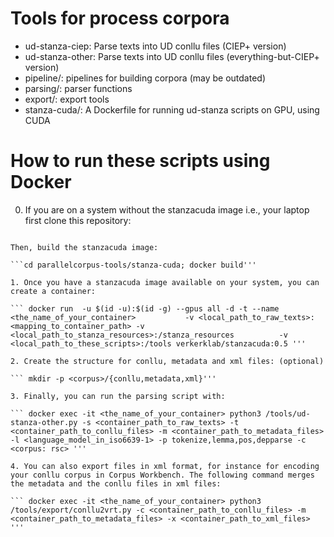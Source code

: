 # Tools for process corpora
* ud-stanza-ciep: Parse texts into UD conllu files (CIEP+ version)
* ud-stanza-other: Parse texts into UD conllu files (everything-but-CIEP+ version)
* pipeline/: pipelines for building corpora (may be outdated)
* parsing/: parser functions
* export/: export tools
* stanza-cuda/: A Dockerfile for running ud-stanza scripts on GPU, using CUDA

# How to run these scripts using Docker

0. If you are on a system without the stanzacuda image i.e., your laptop first clone this repository:

```git clone https://github.com/rahonalab/parallelcorpus-tools.git'''

Then, build the stanzacuda image:

```cd parallelcorpus-tools/stanza-cuda; docker build'''

1. Once you have a stanzacuda image available on your system, you can create a container:

``` docker run  -u $(id -u):$(id -g) --gpus all -d -t --name <the_name_of_your_container>           -v <local_path_to_raw_texts>:<mapping_to_container_path> -v <local_path_to_stanza_resources>:/stanza_resources          -v <local_path_to_these_scripts>:/tools verkerklab/stanzacuda:0.5 '''

2. Create the structure for conllu, metadata and xml files: (optional)

``` mkdir -p <corpus>/{conllu,metadata,xml}'''

3. Finally, you can run the parsing script with:

``` docker exec -it <the_name_of_your_container> python3 /tools/ud-stanza-other.py -s <container_path_to_raw_texts> -t <container_path_to_conllu_files> -m <container_path_to_metadata_files> -l <language_model_in_iso6639-1> -p tokenize,lemma,pos,depparse -c <corpus: rsc> '''

4. You can also export files in xml format, for instance for encoding your conllu corpus in Corpus Workbench. The following command merges the metadata and the conllu files in xml files:

``` docker exec -it <the_name_of_your_container> python3 /tools/export/conllu2vrt.py -c <container_path_to_conllu_files> -m <container_path_to_metadata_files> -x <container_path_to_xml_files> '''
 
